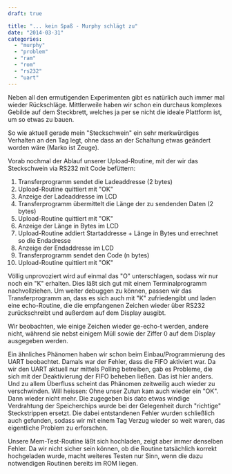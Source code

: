 ```yaml
---
draft: true

title: "... kein Spaß - Murphy schlägt zu"
date: "2014-03-31"
categories: 
  - "murphy"
  - "problem"
  - "ram"
  - "rom"
  - "rs232"
  - "uart"
---
```


Neben all den ermutigenden Experimenten gibt es natürlich auch immer mal wieder Rückschläge. Mittlerweile haben wir schon ein durchaus komplexes Gebilde auf dem Steckbrett, welches ja per se nicht die ideale Plattform ist, um so etwas zu bauen.

So wie aktuell gerade mein "Steckschwein" ein sehr merkwürdiges Verhalten an den Tag legt, ohne dass an der Schaltung etwas geändert worden wäre (Marko ist Zeuge).

Vorab nochmal der Ablauf unserer Upload-Routine, mit der wir das Steckschwein via RS232 mit Code befüttern:

1. Transferprogramm sendet die Ladeaddresse (2 bytes)
2. Upload-Routine quittiert mit "OK"
3. Anzeige der Ladeaddresse im LCD
4. Transferprogramm übermittelt die Länge der zu sendenden Daten (2 bytes)
5. Upload-Routine quittiert mit "OK"
6. Anzeige der Länge in Bytes im LCD
7. Upload-Routine addiert Startaddresse + Länge in Bytes und errechnet so die Endadresse
8. Anzeige der Endaddresse im LCD
9. Transferprogramm sendet den Code (n bytes)
10. Upload-Routine quittiert mit "OK"

Völlig unprovoziert wird auf einmal das "O" unterschlagen, sodass wir nur noch ein "K" erhalten. Dies läßt sich gut mit einem Terminalprogramm nachvollziehen. Um weiter debuggen zu können, passen wir das Transferprogramm an, dass es sich auch mit "K" zufriedengibt und laden eine echo-Routine, die die empfangenen Zeichen wieder über RS232 zurückschreibt und außerdem auf dem Display ausgibt.

Wir beobachten, wie einige Zeichen wieder ge-echo-t werden, andere nicht, während sie nebst einigem Müll sowie der Ziffer 0 auf dem Display ausgegeben werden.

Ein ähnliches Phänomen haben wir schon beim Einbau/Programmierung des UART beobachtet. Damals war der Fehler, dass die FIFO aktiviert war. Da wir den UART aktuell nur mittels Polling betreiben, gab es Probleme, die sich mit der Deaktivierung der FIFO beheben ließen. Das ist hier anders. Und zu allem Überfluss scheint das Phänomen zeitweilig auch wieder zu verschwinden. Will heissen: Ohne unser Zutun kam auch wieder ein "OK". Dann wieder nicht mehr. Die zugegeben bis dato etwas windige Verdrahtung der Speicherchips wurde bei der Gelegenheit durch "richtige" Steckstrippen ersetzt. Die dabei entstandenen Fehler wurden schließlich auch gefunden, sodass wir mit einem Tag Verzug wieder so weit waren, das eigentliche Problem zu erforschen.

Unsere Mem-Test-Routine läßt sich hochladen, zeigt aber immer denselben Fehler. Da wir nicht sicher sein können, ob die Routine tatsächlich korrekt hochgeladen wurde, macht weiteres Testen nur Sinn, wenn die dazu notwendigen Routinen bereits im ROM liegen.
